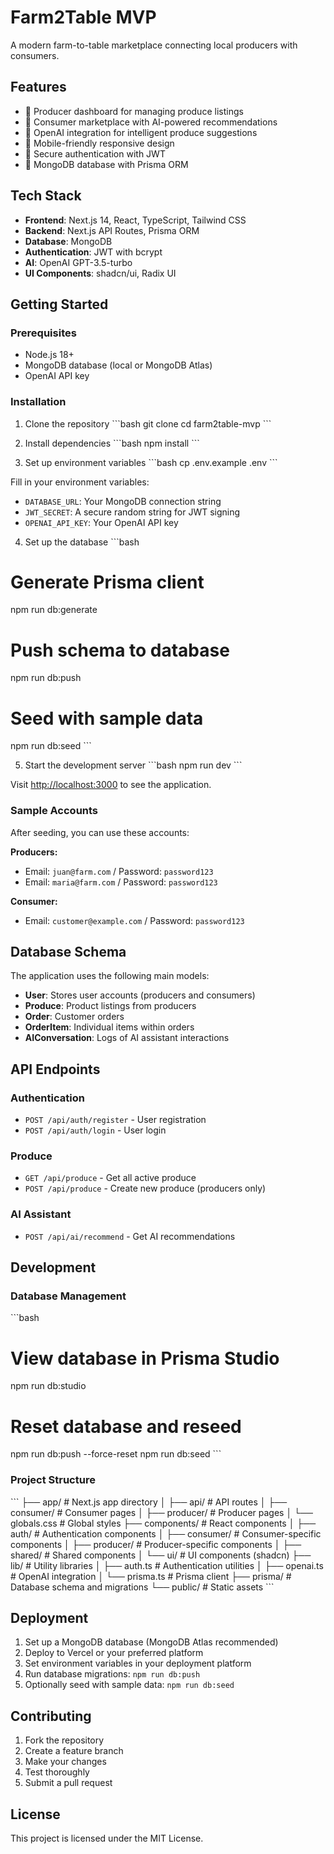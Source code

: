 # Farm2Table MVP

A modern farm-to-table marketplace connecting local producers with consumers.

## Features

- 🌱 Producer dashboard for managing produce listings
- 🛒 Consumer marketplace with AI-powered recommendations
- 🤖 OpenAI integration for intelligent produce suggestions
- 📱 Mobile-friendly responsive design
- 🔐 Secure authentication with JWT
- 💾 MongoDB database with Prisma ORM

## Tech Stack

- **Frontend**: Next.js 14, React, TypeScript, Tailwind CSS
- **Backend**: Next.js API Routes, Prisma ORM
- **Database**: MongoDB
- **Authentication**: JWT with bcrypt
- **AI**: OpenAI GPT-3.5-turbo
- **UI Components**: shadcn/ui, Radix UI

## Getting Started

### Prerequisites

- Node.js 18+ 
- MongoDB database (local or MongoDB Atlas)
- OpenAI API key

### Installation

1. Clone the repository
\`\`\`bash
git clone <repository-url>
cd farm2table-mvp
\`\`\`

2. Install dependencies
\`\`\`bash
npm install
\`\`\`

3. Set up environment variables
\`\`\`bash
cp .env.example .env
\`\`\`

Fill in your environment variables:
- `DATABASE_URL`: Your MongoDB connection string
- `JWT_SECRET`: A secure random string for JWT signing
- `OPENAI_API_KEY`: Your OpenAI API key

4. Set up the database
\`\`\`bash
# Generate Prisma client
npm run db:generate

# Push schema to database
npm run db:push

# Seed with sample data
npm run db:seed
\`\`\`

5. Start the development server
\`\`\`bash
npm run dev
\`\`\`

Visit [http://localhost:3000](http://localhost:3000) to see the application.

### Sample Accounts

After seeding, you can use these accounts:

**Producers:**
- Email: `juan@farm.com` / Password: `password123`
- Email: `maria@farm.com` / Password: `password123`

**Consumer:**
- Email: `customer@example.com` / Password: `password123`

## Database Schema

The application uses the following main models:

- **User**: Stores user accounts (producers and consumers)
- **Produce**: Product listings from producers
- **Order**: Customer orders
- **OrderItem**: Individual items within orders
- **AIConversation**: Logs of AI assistant interactions

## API Endpoints

### Authentication
- `POST /api/auth/register` - User registration
- `POST /api/auth/login` - User login

### Produce
- `GET /api/produce` - Get all active produce
- `POST /api/produce` - Create new produce (producers only)

### AI Assistant
- `POST /api/ai/recommend` - Get AI recommendations

## Development

### Database Management

\`\`\`bash
# View database in Prisma Studio
npm run db:studio

# Reset database and reseed
npm run db:push --force-reset
npm run db:seed
\`\`\`

### Project Structure

\`\`\`
├── app/                    # Next.js app directory
│   ├── api/               # API routes
│   ├── consumer/          # Consumer pages
│   ├── producer/          # Producer pages
│   └── globals.css        # Global styles
├── components/            # React components
│   ├── auth/             # Authentication components
│   ├── consumer/         # Consumer-specific components
│   ├── producer/         # Producer-specific components
│   ├── shared/           # Shared components
│   └── ui/               # UI components (shadcn)
├── lib/                  # Utility libraries
│   ├── auth.ts           # Authentication utilities
│   ├── openai.ts         # OpenAI integration
│   └── prisma.ts         # Prisma client
├── prisma/               # Database schema and migrations
└── public/               # Static assets
\`\`\`

## Deployment

1. Set up a MongoDB database (MongoDB Atlas recommended)
2. Deploy to Vercel or your preferred platform
3. Set environment variables in your deployment platform
4. Run database migrations: `npm run db:push`
5. Optionally seed with sample data: `npm run db:seed`

## Contributing

1. Fork the repository
2. Create a feature branch
3. Make your changes
4. Test thoroughly
5. Submit a pull request

## License

This project is licensed under the MIT License.
